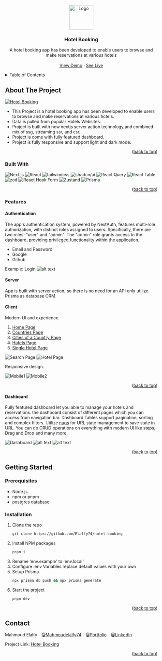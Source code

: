 <a name="readme-top"></a>

<!-- PROJECT LOGO -->
<br />
<div align="center">
  <a href="https://github.com/othneildrew/Best-README-Template">
    <img src="assets/images/logo.png" alt="Logo" width="80" height="80">
  </a>

  <h3 align="center">Hotel Booking</h3>

  <p align="center">
   A hotel booking app has been developed to enable users to browse and make reservations at various hotels
    <br />
    <br />
    <a href="https://www.youtube.com/watch?v=bciFYmWU3C0">
    View Demo</a>
    ·
    <a href="https://hotel-booking-elalfy74.vercel.app/">
    See Live</a>
  </p>
</div>

<!-- TABLE OF CONTENTS -->
<details>
  <summary>Table of Contents</summary>
  <ol>
    <li>
      <a href="#about-the-project">About The Project</a>
      <ul>
        <li><a href="#built-with">Built With</a></li>
        <li><a href="#features">Features</a>
          <ul>
            <li><a href="#auth">Authentication</a></li>
            <li><a href="#server">Server</a></li>
            <li><a href="#client">Client</a></li>
            <li><a href="#dashboard">Dashboard</a></li>
          </ul>
        </li>
      </ul>
    </li>
    <li>
      <a href="#getting-started">Getting Started</a>
      <ul>
        <li><a href="#prerequisites">Prerequisites</a></li>
        <li><a href="#installation">Installation</a></li>
      </ul>
    </li>
    <li><a href="#contact">Contact</a></li>
  </ol>
</details>

<!-- ABOUT THE PROJECT -->

## About The Project

[![Hotel Booking][product-screenshot]](https://hotel-booking-elalfy74.vercel.app/)

- This Project is a hotel booking app has been developed to enable users to browse and make reservations at various hotels.
- Data is pulled from popular Hotels Websites.
- Project is built with new nextjs server action technology,and combined mix of ssg, streaming ssr, and csr.
- Project is come with fully featured dashboard.
- Project is fully responsive and support light and dark mode.

<p align="right">(<a href="#readme-top">back to top</a>)</p>

### Built With

![Next.js](https://img.shields.io/badge/next.js-000000?style=for-the-badge&logo=nextdotjs&logoColor=white)
![React](https://img.shields.io/badge/react-20232a?style=for-the-badge&logo=react&logoColor=61DAFB)
![tailwindcss](https://img.shields.io/badge/tailwindcss-0F172A?style=for-the-badge&logo=tailwindcss)
![shadcn/ui](https://img.shields.io/badge/shadcn/ui-000000?style=for-the-badge&logo=shadcn/ui&logoColor=white)
![React Query](https://img.shields.io/badge/-Tanstack%20Query-FF4154?style=for-the-badge&logo=react%20query&logoColor=white)
![React Table](https://img.shields.io/badge/-Tanstack%20Table-14b8a6?style=for-the-badge&logo=react%20table&logoColor=white)
![zod](https://img.shields.io/badge/-Zod-000000?style=for-the-badge&logo=zod&logoColor=white)
![React Hook Form](https://img.shields.io/badge/React%20Hook%20Form-%23EC5990.svg?style=for-the-badge&logo=reacthookform&logoColor=white)
![Zustand](https://img.shields.io/badge/zustand-%2320232a.svg?style=for-the-badge&logo=react&logoColor=%2361DAFB)
![Prisma](https://img.shields.io/badge/Prisma-3982CE?style=for-the-badge&logo=Prisma&logoColor=white)

<p align="right">(<a href="#readme-top">back to top</a>)</p>

### Features

#### Authentication

The app's authentication system, powered by NextAuth, features multi-role authorization, with distinct roles assigned to users. Specifically, there are two roles: "user" and "admin". The "admin" role grants access to the dashboard, providing privileged functionality within the application.

- Email and Password
- Google
- Github

Example: [Login](https://hotel-booking-elalfy74.vercel.app/login)
![alt text](assets/images/auth.png)

#### Server

App is built with server action, so there is no need for an API only utilize Prisma as database ORM.

#### Client

Modern UI and experience.

1. [Home Page](https://hotel-booking-elalfy74.vercel.app)
2. [Countries Page](https://hotel-booking-elalfy74.vercel.app/countries)
3. [Cities of a Country Page](https://hotel-booking-elalfy74.vercel.app/countries/63ee953dad1b700854466fb3)
4. [Hotels Page](https://hotel-booking-elalfy74.vercel.app/hotels)
5. [Single Hotel Page](https://hotel-booking-elalfy74.vercel.app/hotels/63eeadd2ae7050a016ca3bc1)

![Search Page](assets/images/search.png)
![Hotel Page](assets/images/hotel.png)

Responsive design.

![Mobile1](assets/images/mobile1.png)
![Mobile2](assets/images/mobile2.png)

<p align="right">(<a href="#readme-top">back to top</a>)</p>

#### Dashboard

Fully featured dashboard let you able to manage your hotels and reservations.
the dashboard consist of different pages which you can access from navigation bar.
Dashboard Tables support pagination, sorting and complex filters.
Utilize [nuqs](https://nuqs.47ng.com/) for URL state management to save state in URL.
You can do CRUD operations on everything with modern UI like steps, Drag and Drop and many more.

![Dashboard](assets/images/dashboard.png)
![alt text](assets/images/dashboard-hotels.png)
![alt text](assets/images/dashboard-create-hotel.png)

<p align="right">(<a href="#readme-top">back to top</a>)</p>
<!-- GETTING STARTED -->

## Getting Started

### Prerequisites

- Node.js
- npm or pnpm
- postgres database

### Installation

1. Clone the repo
   ```sh
   git clone https://github.com/Elalfy74/hotel-booking
   ```
2. Install NPM packages
   ```sh
   pnpm i
   ```
3. Rename 'env.example' to 'env.local'
4. Configure .env Variables
   replace default values with your own
5. Setup Prisma
   ```sh
   npx prisma db push && npx prisma generate
   ```
6. Start the project
   ```sh
   pnpm dev
   ```

<p align="right">(<a href="#readme-top">back to top</a>)</p>

<!-- CONTACT -->

## Contact

Mahmoud Elalfy - [@Mahmoudelalfy74](https://twitter.com/Mahmoudelalfy74) -
[@Portfolio](https://mahmoud-elalfy.vercel.app/) -
[@LinkedIn](https://www.linkedin.com/in/mahmoud-elalfy-79b894209/)

Project Link: [Hotel Booking](https://github.com/Elalfy74/hotel-booking)

<p align="right">(<a href="#readme-top">back to top</a>)</p>

<!-- MARKDOWN LINKS & IMAGES -->
<!-- https://www.markdownguide.org/basic-syntax/#reference-style-links -->

[contributors-url]: https://github.com/othneildrew/Best-README-Template/graphs/contributors
[product-screenshot]: assets/images/screenshot.png
